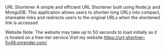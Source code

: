 URL Shortener
A simple and efficient URL Shortener built using Node.js and MongoDB. This application allows users to shorten long URLs into compact, shareable links and redirects users to the original URLs when the shortened link is accessed

Website
Note: The website may take up to 50 seconds to load initially as it is hosted on a free-tier service.Visit my website https://url-shortner-5v48.onrender.com/
